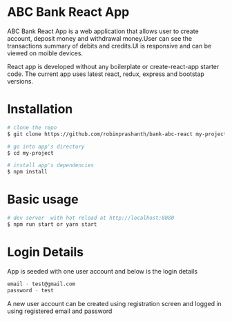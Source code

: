 # ABC Bank React App

ABC Bank React App is a web application that allows user to create account, deposit money and withdrawal money.User can see the transactions summary of debits and credits.UI is responsive and can be viewed on moible devices.

React app is developed without any boilerplate or create-react-app starter code. The current app uses latest react, redux, express and bootstap versions.

# Installation

``` bash
# clone the repo
$ git clone https://github.com/robinprashanth/bank-abc-react my-project

# go into app's directory
$ cd my-project

# install app's dependencies
$ npm install
```

# Basic usage

``` bash
# dev server  with hot reload at http://localhost:8080
$ npm run start or yarn start
```

# Login Details

App is seeded with one user account and below is the login details

``` bash
email - test@gmail.com
password - test

```

A new user account can be created using registration screen and logged in using registered email and password

